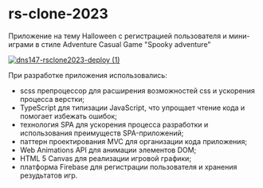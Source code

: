 # rs-clone-2023

Приложение на тему Halloween с регистрацией пользователя и мини-играми в стиле Adventure Casual Game "Spooky adventure"

[![dns147-rsclone2023-deploy (1)](https://user-images.githubusercontent.com/74856237/221422823-862aa037-5077-4db6-a6b4-e4f42a84817a.png)
](https://dns147-rsclone2023-spooky-adventure.netlify.app/)

При разработке приложения использовались:

- scss препроцессор для расширения возможностей css и ускорения процесса верстки;
- TypeScript для типизации JavaScript, что упрощает чтение кода и помогает избежать ошибок;
- технология SPA для ускорения процесса разработки и использования преимуществ SPA-приложений;
- паттерн проектирования MVC для организации кода приложения;
- Web Animations API для анимации элементов DOM;
- HTML 5 Canvas для реализации игровой графики;
- платформа Firebase для регистрации пользователя и хранения резудьтатов игр.
